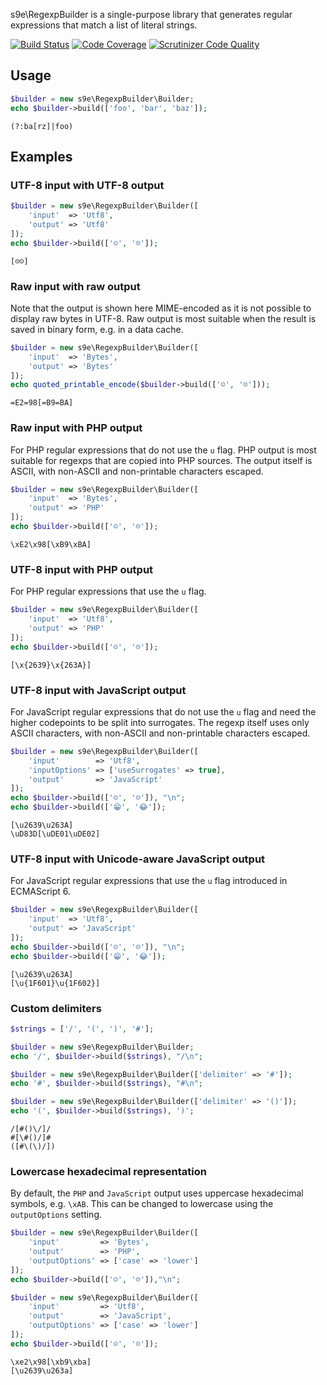 s9e\RegexpBuilder is a single-purpose library that generates regular expressions that match a list of literal strings.

[![Build Status](https://api.travis-ci.org/s9e/RegexpBuilder.svg?branch=master)](https://travis-ci.org/s9e/RegexpBuilder)
[![Code Coverage](https://scrutinizer-ci.com/g/s9e/RegexpBuilder/badges/coverage.png?b=master)](https://scrutinizer-ci.com/g/s9e/RegexpBuilder/?branch=master)
[![Scrutinizer Code Quality](https://scrutinizer-ci.com/g/s9e/RegexpBuilder/badges/quality-score.png?b=master)](https://scrutinizer-ci.com/g/s9e/RegexpBuilder/?branch=master)

## Usage

```php
$builder = new s9e\RegexpBuilder\Builder;
echo $builder->build(['foo', 'bar', 'baz']);
```
```
(?:ba[rz]|foo)
```

## Examples

### UTF-8 input with UTF-8 output

```php
$builder = new s9e\RegexpBuilder\Builder([
	'input'  => 'Utf8',
	'output' => 'Utf8'
]);
echo $builder->build(['☺', '☹']);
```
```
[☹☺]
```

### Raw input with raw output

Note that the output is shown here MIME-encoded as it is not possible to display raw bytes in UTF-8. Raw output is most suitable when the result is saved in binary form, e.g. in a data cache.

```php
$builder = new s9e\RegexpBuilder\Builder([
	'input'  => 'Bytes',
	'output' => 'Bytes'
]);
echo quoted_printable_encode($builder->build(['☺', '☹']));
```
```
=E2=98[=B9=BA]
```

### Raw input with PHP output

For PHP regular expressions that do not use the `u` flag. PHP output is most suitable for regexps that are copied into PHP sources. The output itself is ASCII, with non-ASCII and non-printable characters escaped.

```php
$builder = new s9e\RegexpBuilder\Builder([
	'input'  => 'Bytes',
	'output' => 'PHP'
]);
echo $builder->build(['☺', '☹']);
```
```
\xE2\x98[\xB9\xBA]
```

### UTF-8 input with PHP output

For PHP regular expressions that use the `u` flag.

```php
$builder = new s9e\RegexpBuilder\Builder([
	'input'  => 'Utf8',
	'output' => 'PHP'
]);
echo $builder->build(['☺', '☹']);
```
```
[\x{2639}\x{263A}]
```

### UTF-8 input with JavaScript output

For JavaScript regular expressions that do not use the `u` flag and need the higher codepoints to be split into surrogates. The regexp itself uses only ASCII characters, with non-ASCII and non-printable characters escaped.

```php
$builder = new s9e\RegexpBuilder\Builder([
	'input'        => 'Utf8',
	'inputOptions' => ['useSurrogates' => true],
	'output'       => 'JavaScript'
]);
echo $builder->build(['☺', '☹']), "\n";
echo $builder->build(['😁', '😂']);
```
```
[\u2639\u263A]
\uD83D[\uDE01\uDE02]
```

### UTF-8 input with Unicode-aware JavaScript output

For JavaScript regular expressions that use the `u` flag introduced in ECMAScript 6.

```php
$builder = new s9e\RegexpBuilder\Builder([
	'input'  => 'Utf8',
	'output' => 'JavaScript'
]);
echo $builder->build(['☺', '☹']), "\n";
echo $builder->build(['😁', '😂']);
```
```
[\u2639\u263A]
[\u{1F601}\u{1F602}]
```

### Custom delimiters

```php
$strings = ['/', '(', ')', '#'];

$builder = new s9e\RegexpBuilder\Builder;
echo '/', $builder->build($strings), "/\n";

$builder = new s9e\RegexpBuilder\Builder(['delimiter' => '#']);
echo '#', $builder->build($strings), "#\n";

$builder = new s9e\RegexpBuilder\Builder(['delimiter' => '()']);
echo '(', $builder->build($strings), ')';
```
```
/[#()\/]/
#[\#()/]#
([#\(\)/])
```

### Lowercase hexadecimal representation

By default, the `PHP` and `JavaScript` output uses uppercase hexadecimal symbols, e.g. `\xAB`. This can be changed to lowercase using the `outputOptions` setting.

```php
$builder = new s9e\RegexpBuilder\Builder([
	'input'         => 'Bytes',
	'output'        => 'PHP',
	'outputOptions' => ['case' => 'lower']
]);
echo $builder->build(['☺', '☹']),"\n";

$builder = new s9e\RegexpBuilder\Builder([
	'input'         => 'Utf8',
	'output'        => 'JavaScript',
	'outputOptions' => ['case' => 'lower']
]);
echo $builder->build(['☺', '☹']);
```
```
\xe2\x98[\xb9\xba]
[\u2639\u263a]
```
